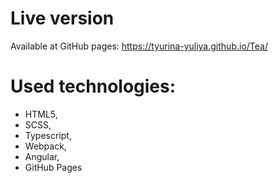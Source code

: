 # Live version
Available at GitHub pages: https://tyurina-yuliya.github.io/Tea/
# Used technologies:
- HTML5,
- SCSS,
- Typescript,
- Webpack,
- Angular,
- GitHub Pages
